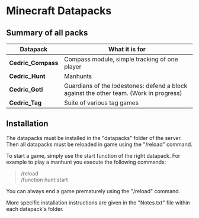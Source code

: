 # Minecraft Datapacks

## Summary of all packs

| Datapack | What it is for |
|---------|---------|
| **Cedric_Compass** | Compass module, simple tracking of one player |
| **Cedric_Hunt** | Manhunts |
| **Cedric_Gotl** | Guardians of the lodestones: defend a block against the other team. (Work in progress) |
| **Cedric_Tag** | Suite of various tag games |


## Installation

The datapacks must be installed in the "datapacks" folder of the server. Then all datapacks must be reloaded in game using the "/reload" command.

To start a game, simply use the start function of the right datapack. For example to play a manhunt you execute the following commands:

> /reload <br>
> /function hunt:start <br>

You can always end a game prematurely using the "/reload" command.

More specific installation instructions are given in the "Notes.txt" file within each datapack's folder.


